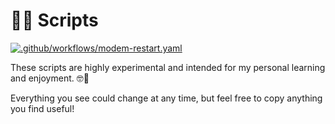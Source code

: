 # 👨‍💻 Scripts

[![.github/workflows/modem-restart.yaml](https://github.com/ooloth/scripts/actions/workflows/modem-restart.yaml/badge.svg)](https://github.com/ooloth/scripts/actions/workflows/modem-restart.yaml)

These scripts are highly experimental and intended for my personal learning and enjoyment. 🤓🕺

Everything you see could change at any time, but feel free to copy anything you find useful!
